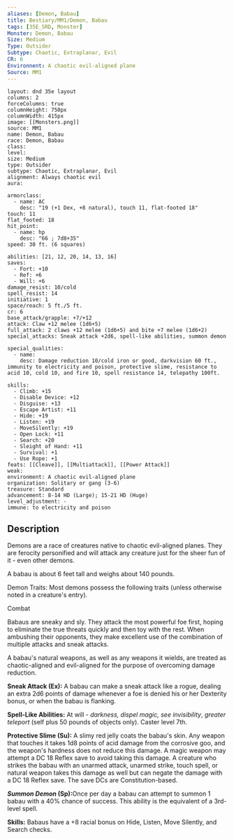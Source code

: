 ```yaml
---
aliases: [Demon, Babau]
title: Bestiary/MM1/Demon, Babau
tags: [35E_SRD, Monster]
Monster: Demon, Babau
Size: Medium
Type: Outsider
Subtype: Chaotic, Extraplanar, Evil
CR: 6
Environnent: A chaotic evil-aligned plane
Source: MM1
---
```


```statblock
layout: dnd 35e layout
columns: 2
forceColumns: true
columnHeight: 750px
columnWidth: 415px
image: [[Monsters.png]]
source: MM1
name: Demon, Babau
race: Demon, Babau
class: 
level: 
size: Medium
type: Outsider
subtype: Chaotic, Extraplanar, Evil
alignment: Always chaotic evil
aura: 

armorclass:
  - name: AC
    desc: "19 (+1 Dex, +8 natural), touch 11, flat-footed 18"
touch: 11
flat_footed: 18
hit_point:
  - name: hp
    desc: "66 ; 7d8+35"
speed: 30 ft. (6 squares)

abilities: [21, 12, 20, 14, 13, 16]
saves:
  - Fort: +10
  - Ref: +6
  - Will: +6
damage_resist: 10/cold
spell_resist: 14
initiative: 1
space/reach: 5 ft./5 ft.
cr: 6
base_attack/grapple: +7/+12
attack: Claw +12 melee (1d6+5)
full_attack: 2 claws +12 melee (1d6+5) and bite +7 melee (1d6+2)
special_attacks: Sneak attack +2d6, spell-like abilities, summon demon

special_qualities:
  - name: 
    desc: Damage reduction 10/cold iron or good, darkvision 60 ft., immunity to electricity and poison, protective slime, resistance to acid 10, cold 10, and fire 10, spell resistance 14, telepathy 100ft.

skills:
  - Climb: +15
  - Disable Device: +12
  - Disguise: +13
  - Escape Artist: +11
  - Hide: +19
  - Listen: +19
  - MoveSilently: +19
  - Open Lock: +11
  - Search: +20
  - Sleight of Hand: +11
  - Survival: +1
  - Use Rope: +1
feats: [[Cleave]], [[Multiattack]], [[Power Attack]]
weak: 
environment: A chaotic evil-aligned plane
organization: Solitary or gang (3-6)
treasure: Standard
advancement: 8-14 HD (Large); 15-21 HD (Huge)
level_adjustment: -
immune: to electricity and poison
```

## Description

<p>Demons are a race of creatures native to chaotic evil-aligned planes. They are ferocity personified and will attack any creature just for the sheer fun of it - even other demons.</p>
<p>A babau is about 6 feet tall and weighs about 140 pounds.</p>
<p>Demon Traits: Most demons possess the following traits (unless otherwise noted in a creature's entry).</p>
<p>Combat</p>
<p>Babaus are sneaky and sly. They attack the most powerful foe first, hoping to eliminate the true threats quickly and then toy with the rest. When ambushing their opponents, they make excellent use of the combination of multiple attacks and sneak attacks.</p>
<p>A babau's natural weapons, as well as any weapons it wields, are treated as chaotic-aligned and evil-aligned for the purpose of overcoming damage reduction.</p>
<p>
            <b>Sneak Attack (Ex):</b> A babau can make a sneak attack like a rogue, dealing an extra 2d6 points of damage whenever a foe is denied his or her Dexterity bonus, or when the babau is flanking.</p>
<p>
            <b>Spell-Like Abilities:</b> At will - <i>darkness, dispel magic, see invisibility</i>, <i>greater teleport</i> (self plus 50 pounds of objects only). Caster level 7th.</p>
<p>
            <b>Protective Slime (Su):</b> A slimy red jelly coats the babau's skin. Any weapon that touches it takes 1d8 points of acid damage from the corrosive goo, and the weapon's hardness does not reduce this damage. A magic weapon may attempt a DC 18 Reflex save to avoid taking this damage. A creature who strikes the babau with an unarmed attack, unarmed strike, touch spell, or natural weapon takes this damage as well but can negate the damage with a DC 18 Reflex save. The save DCs are Constitution-based.</p>
<p>
            <b>
              <i>Summon Demon</i> (Sp):</b>Once per day a babau can attempt to summon 1 babau with a 40% chance of success. This ability is the equivalent of a 3rd-level spell.</p>
<p>
            <b>Skills:</b> Babaus have a +8 racial bonus on Hide, Listen, Move Silently, and Search checks.</p>